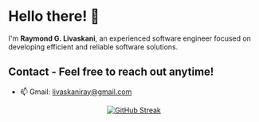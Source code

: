 # Hello there! 👋 

I'm **Raymond G. Livaskani**, an experienced software engineer focused on developing efficient and reliable software solutions.                
     
## Contact - Feel free to reach out anytime!       
     
- 📫 Gmail: [livaskaniray@gmail.com](mailto:livaskaniray@gmail.com)   
<p align="center">   
  <tr>
    <td align="center" style="padding=0;width=50%;">
<a href="https://git.io/streak-stats"><img src="https://streak-stats.demolab.com?user=rliva&theme=highcontrast&hide_border=true&border_radius=4.6" alt="GitHub Streak" /></a>
    </td>
  </tr>
</p>
